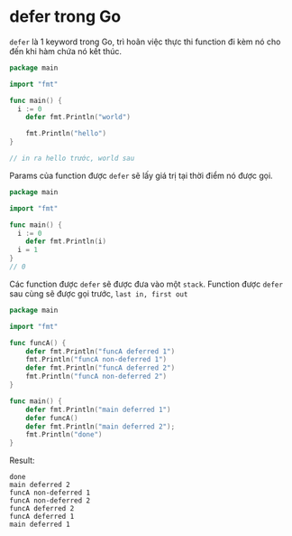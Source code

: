 # defer trong Go
`defer` là 1 keyword trong Go, trì hoãn việc thực thi function đi kèm nó cho đến khi hàm chứa nó kết thúc.

```go
package main

import "fmt"

func main() {
  i := 0
	defer fmt.Println("world")

	fmt.Println("hello")
}

// in ra hello trước, world sau
```

Params của function được `defer` sẽ lấy giá trị tại thời điểm nó được gọi.

```go
package main

import "fmt"

func main() {
  i := 0
	defer fmt.Println(i)
  i = 1
}
// 0
```
Các function được `defer` sẽ được đưa vào một `stack`. Function được `defer` sau cùng sẽ được gọi trước, `last in, first out`

```go
package main

import "fmt"

func funcA() {
	defer fmt.Println("funcA deferred 1")
	fmt.Println("funcA non-deferred 1")
	defer fmt.Println("funcA deferred 2")
	fmt.Println("funcA non-deferred 2")
}

func main() {
	defer fmt.Println("main deferred 1")
	defer funcA()
	defer fmt.Println("main deferred 2");
	fmt.Println("done")
}
```
Result:
```
done
main deferred 2
funcA non-deferred 1
funcA non-deferred 2
funcA deferred 2
funcA deferred 1
main deferred 1
```